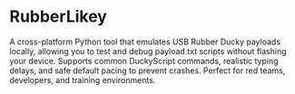 # RubberLikey
A cross-platform Python tool that emulates USB Rubber Ducky payloads locally, allowing you to test and debug payload.txt scripts without flashing your device. Supports common DuckyScript commands, realistic typing delays, and safe default pacing to prevent crashes. Perfect for red teams, developers, and training environments.
